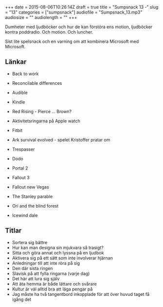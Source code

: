 +++
date = 2015-08-06T10:26:14Z
draft = true
title = "Sumpsnack 13 -"
slug = "13"
categories = ["sumpsnack"]
audiofile = "Sumpsnack_13.mp3"
audiosize = ""
audiolength = ""
+++

Dumheter med ljudböcker och hur de kan förstöra ens motion, ljudböcker kontra poddradio. Och motion. Och luncher.

Sist lite spelsnack och en varning om att kombinera Microsoft med Microsoft.

## Länkar ##
* Back to work
* Reconcilable differences
* Audible
* Kindle
* Red Rising - Pierce … Brown?
* Aktivitetsringarna på Apple watch
* Fitbit

* Ark survival evolved - spelet Kristoffer pratar om
* Trespasser
* Dodo
* Portal 2
* Fallout 3
* Fallout new Vegas
* The Stanley parable
* Ori and the blind forest
* Icewind dale

## Titlar ##
* Sortera sig bättre
* Hur kan man designa sin mjukvara så trasigt?
* Sitta och göra annat och lyssna på en ljudbok
* Aktivera sig på ett sätt som inte involverar hjärnan
* Anledningar till att inte röra på sig
* Den där sista ringen
* Slavisk på att fylla ringarna (varje dag)
* Det här att lura sig själv
* Att äta hemma är både lättare och svårare
* Kultur är väl alltid bra att läga pengar på
* Jag måste ha två tangentbord inkopplade för att över huvud taget få igång det